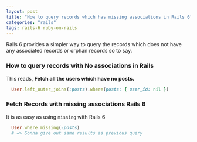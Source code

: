 ```yaml
---
layout: post
title: "How to query records which has missing associations in Rails 6"
categories: "rails"
tags: rails-6 ruby-on-rails
---
```



Rails 6 provides a simpler way to query the records which does not have any associated records or orphan records so to say.

### How to query records with No associations in Rails
This reads, <b>Fetch all the users which have no posts.</b>
```ruby
  User.left_outer_joins(:posts).where(posts: { user_id: nil })
```

### Fetch Records with missing associations Rails 6
It is as easy as using `missing` with Rails 6
```ruby
  User.where.missing(:posts)
  # => Gonna give out same results as previous query
```
